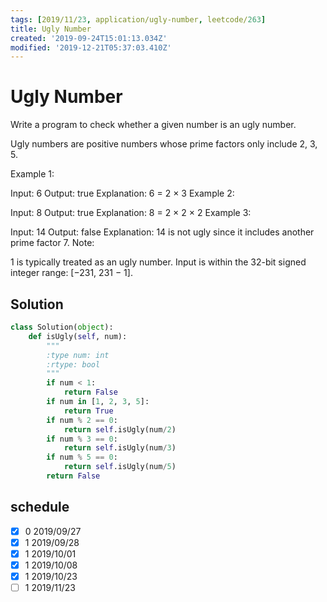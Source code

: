 ```yaml
---
tags: [2019/11/23, application/ugly-number, leetcode/263]
title: Ugly Number
created: '2019-09-24T15:01:13.034Z'
modified: '2019-12-21T05:37:03.410Z'
---
```


# Ugly Number

Write a program to check whether a given number is an ugly number.

Ugly numbers are positive numbers whose prime factors only include 2, 3, 5.

Example 1:

Input: 6
Output: true
Explanation: 6 = 2 × 3
Example 2:

Input: 8
Output: true
Explanation: 8 = 2 × 2 × 2
Example 3:

Input: 14
Output: false 
Explanation: 14 is not ugly since it includes another prime factor 7.
Note:

1 is typically treated as an ugly number.
Input is within the 32-bit signed integer range: [−231,  231 − 1].

## Solution

```python
class Solution(object):
    def isUgly(self, num):
        """
        :type num: int
        :rtype: bool
        """
        if num < 1:
            return False
        if num in [1, 2, 3, 5]:
            return True
        if num % 2 == 0:
            return self.isUgly(num/2)
        if num % 3 == 0:
            return self.isUgly(num/3)
        if num % 5 == 0:
            return self.isUgly(num/5)
        return False
```


## schedule

* [x] 0 2019/09/27
* [x] 1 2019/09/28
* [x] 1 2019/10/01
* [x] 1 2019/10/08
* [x] 1 2019/10/23
* [ ] 1 2019/11/23
